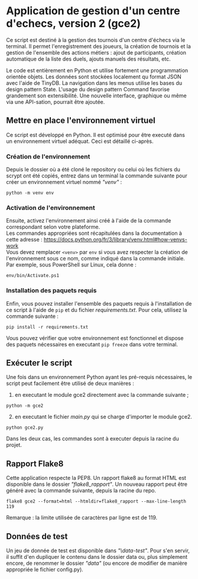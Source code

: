# Application de gestion d'un centre d'echecs, version 2 (gce2)

Ce script est destiné à la gestion des tournois d'un centre d'échecs via le terminal.
Il permet l'enregistrement des joueurs, la création de tournois et la gestion de l'ensemble des actions métiers : 
ajout de participants, création automatique de la liste des duels, ajouts manuels des résultats, etc.

Le code est entièrement en Python et utilise fortement une programmation orientée objets.
Les données sont stockées localement qu format JSON avec l'aide de TinyDB. 
La navigation dans les menus utilise les bases du design pattern State.
L'usage du design pattern Command favorise grandement son extensibilité.
Une nouvelle interface, graphique ou même via une API-sation, pourrait être ajoutée.

## Mettre en place l'environnement virtuel

Ce script est développé en Python. Il est optimisé pour être executé dans un environnement virtuel adéquat. Ceci est détaillé ci-après. 

### Création de l'environnement

Depuis le dossier où a été cloné le repository ou celui où les fichiers du scrypt ont été copiés,
entrez dans un terminal la commande suivante pour créer un environnement virtuel nommé *"venv"* :  
```
python -m venv env
```

### Activation de l'environnement

Ensuite, activez l'environnement ainsi créé à l'aide de la commande correspondant
selon votre plateforme.  
Les commandes appropriées sont récapitulées dans la documentation à cette adresse : <https://docs.python.org/fr/3/library/venv.html#how-venvs-work>  
Vous devez remplacer `<venv>` par `env` si vous avez respecter la création de l'environnement
sous ce nom, comme indiqué dans la commande initiale.  
Par exemple, sous PowerShell sur Linux, cela donne :
```
env/bin/Activate.ps1
```

### Installation des paquets requis

Enfin, vous pouvez installer l'ensemble des paquets requis à l'installation de ce script à l'aide de `pip` et du fichier *requirements.txt*. 
Pour cela, utilisez la commande suivante :
```
pip install -r requirements.txt
```

Vous pouvez vérifier que votre environnement est fonctionnel et dispose des paquets nécessaires en executant `pip freeze` dans votre terminal.

## Exécuter le script

Une fois dans un environnement Python ayant les pré-requis nécessaires, le script peut facilement être utilisé de deux manières :
1. en executant le module gce2 directement avec la commande suivante ;
```
python -m gce2
```

2. en executant le fichier *main.py* qui se charge d'importer le module gce2.
```
python gce2.py
```
Dans les deux cas, les commandes sont à executer depuis la racine du projet.

## Rapport Flake8

Cette application respecte la PEP8. Un rapport flake8 au format HTML est disponible dans le dossier *"flake8_rapport"*.
Un nouveau rapport peut être généré avec la commande suivante, depuis la racine du repo.
 
```
flake8 gce2 --format=html --htmldir=flake8_rapport --max-line-length 119
```
Remarque : la limite utilisée de caractères par ligne est de 119.

## Données de test

Un jeu de donnée de test est disponible dans *"\data-test"*. Pour s'en servir, il suffit d'en dupliquer le contenu dans le dossier data ou, plus simplement encore, de renommer le dossier *"data"* (ou encore de modifier de manière appropriée le fichier config.py).